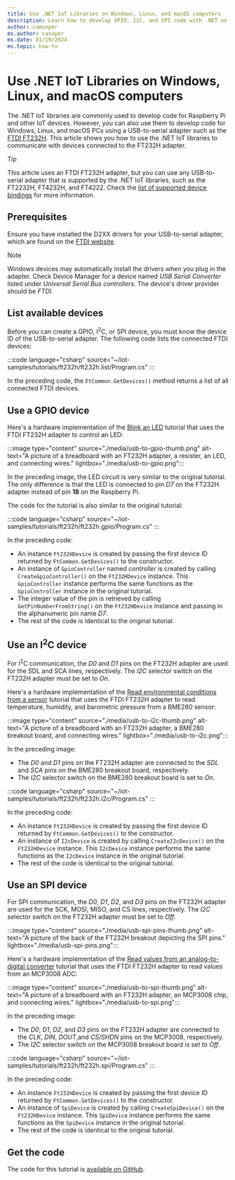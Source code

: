 ```yaml
---
title: Use .NET IoT Libraries on Windows, Linux, and macOS computers
description: Learn how to develop GPIO, I2C, and SPI code with .NET on PCs.
author: camsoper
ms.author: casoper
ms.date: 01/19/2024
ms.topic: how-to
---
```


# Use .NET IoT Libraries on Windows, Linux, and macOS computers

The .NET IoT libraries are commonly used to develop code for Raspberry Pi and other IoT devices. However, you can also use them to develop code for Windows, Linux, and macOS PCs using a USB-to-serial adapter such as the [FTDI FT232H](https://www.adafruit.com/product/2264). This article shows you how to use the .NET IoT libraries to communicate with devices connected to the FT232H adapter.

> [!TIP]
> This article uses an FTDI FT232H adapter, but you can use any USB-to-serial adapter that is supported by the .NET IoT libraries, such as the FT2232H, FT4232H, and FT4222. Check the [list of supported device bindings](https://github.com/dotnet/iot/blob/main/src/devices/README.md#usb-devices) for more information.

## Prerequisites

Ensure you have installed the D2XX drivers for your USB-to-serial adapter, which are found on the [FTDI website](https://ftdichip.com/drivers/d2xx-drivers/).

> [!NOTE]
> Windows devices may automatically install the drivers when you plug in the adapter. Check Device Manager for a device named *USB Serial Converter* listed under *Universal Serial Bus controllers*. The device's driver provider should be *FTDI*.

## List available devices

Before you can create a GPIO, I<sup>2</sup>C, or SPI device, you must know the device ID of the USB-to-serial adapter. The following code lists the connected FTDI devices:

:::code language="csharp" source="~/iot-samples/tutorials/ft232h/ft232h.list/Program.cs" :::

In the preceding code, the `FtCommon.GetDevices()` method returns a list of all connected FTDI devices.

## Use a GPIO device

Here's a hardware implementation of the [Blink an LED](tutorials/blink-led.md) tutorial that uses the FTDI FT232H adapter to control an LED:

:::image type="content" source="./media/usb-to-gpio-thumb.png" alt-text="A picture of a breadboard with an FT232H adapter, a resister, an LED, and connecting wires." lightbox="./media/usb-to-gpio.png":::

In the preceding image, the LED circuit is very similar to the original tutorial. The only difference is that the LED is connected to pin *D7* on the FT232H adapter instead of pin **18** on the Raspberry Pi.

The code for the tutorial is also similar to the original tutorial:

:::code language="csharp" source="~/iot-samples/tutorials/ft232h/ft232h.gpio/Program.cs" :::

In the preceding code:

- An instance `Ft232HDevice` is created by passing the first device ID returned by `FtCommon.GetDevices()` to the constructor.
- An instance of `GpioController` named *controller* is created by calling `CreateGpioController()` on the `Ft232HDevice` instance. This `GpioController` instance performs the same functions as the `GpioController` instance in the original tutorial.
- The integer value of the pin is retrieved by calling `GetPinNumberFromString()` on the `Ft232HDevice` instance and passing in the alphanumeric pin name *D7*.
- The rest of the code is identical to the original tutorial.

## Use an I<sup>2</sup>C device

For I<sup>2</sup>C communication, the *D0* and *D1* pins on the FT232H adapter are used for the SDL and SCA lines, respectively. The *I2C* selector switch on the FT232H adapter must be set to *On*.

Here's a hardware implementation of the [Read environmental conditions from a sensor](tutorials/temp-sensor.md) tutorial that uses the FTDI FT232H adapter to read temperature, humidity, and barometric pressure from a BME280 sensor:

:::image type="content" source="./media/usb-to-i2c-thumb.png" alt-text="A picture of a breadboard with an FT232H adapter, a BME280 breakout board, and connecting wires." lightbox="./media/usb-to-i2c.png":::

In the preceding image:

- The *D0* and *D1* pins on the FT232H adapter are connected to the *SDL* and *SCA* pins on the BME280 breakout board, respectively.
- The *I2C* selector switch on the BME280 breakout board is set to *On*.

:::code language="csharp" source="~/iot-samples/tutorials/ft232h/ft232h.i2c/Program.cs" :::

In the preceding code:

- An instance `Ft232HDevice` is created by passing the first device ID returned by `FtCommon.GetDevices()` to the constructor.
- An instance of `I2cDevice` is created by calling `CreateI2cDevice()` on the `Ft232HDevice` instance. This `I2cDevice` instance performs the same functions as the `I2cDevice` instance in the original tutorial.
- The rest of the code is identical to the original tutorial.

## Use an SPI device

For SPI communication, the *D0*, *D1*, *D2*, and *D3* pins on the FT232H adapter are used for the SCK, MOSI, MISO, and CS lines, respectively. The *I2C* selector switch on the FT232H adapter must be set to *Off*.

:::image type="content" source="./media/usb-spi-pins-thumb.png" alt-text="A picture of the back of the FT232H breakout depicting the SPI pins." lightbox="./media/usb-spi-pins.png":::

Here's a hardware implementation of the [Read values from an analog-to-digital converter](tutorials/adc.md) tutorial that uses the FTDI FT232H adapter to read values from an MCP3008 ADC:

:::image type="content" source="./media/usb-to-spi-thumb.png" alt-text="A picture of a breadboard with an FT232H adapter, an MCP3008 chip, and connecting wires." lightbox="./media/usb-to-spi.png":::

In the preceding image:

- The *D0*, *D1*, *D2*, and *D3* pins on the FT232H adapter are connected to the *CLK*, *DIN*,  *DOUT*,and *CS/SHDN* pins on the MCP3008, respectively.
- The *I2C* selector switch on the MCP3008 breakout board is set to *Off*.

:::code language="csharp" source="~/iot-samples/tutorials/ft232h/ft232h.spi/Program.cs" :::

In the preceding code:

- An instance `Ft232HDevice` is created by passing the first device ID returned by `FtCommon.GetDevices()` to the constructor.
- An instance of `SpiDevice` is created by calling `CreateSpiDevice()` on the `Ft232HDevice` instance. This `SpiDevice` instance performs the same functions as the `SpiDevice` instance in the original tutorial.
- The rest of the code is identical to the original tutorial.

## Get the code

The code for this tutorial is [available on GitHub](https://github.com/MicrosoftDocs/dotnet-iot-assets/tree/main/tutorials/ft232h).
